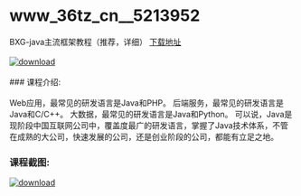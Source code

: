 # www_36tz_cn__5213952
BXG-java主流框架教程（推荐，详细）
[下载地址](http://www.36tz.cn/article/5213952 "下载地址")
<br/></br>[![download](http://36tz.cn/muke_img/2020_06_12345-4-300x183.jpg "下载地址")](http://www.36tz.cn/article/5213952 "下载地址")
<br/></br>### 课程介绍:<br/></br>Web应用，最常见的研发语言是Java和PHP。
后端服务，最常见的研发语言是Java和C/C++。
大数据，最常见的研发语言是Java和Python。
可以说，Java是现阶段中国互联网公司中，覆盖度最广的研发语言，掌握了Java技术体系，不管在成熟的大公司，快速发展的公司，还是创业阶段的公司，都能有立足之地。

### 课程截图:
[![download](http://36tz.cn/muke_img/2020_06_2-92.png "下载地址")](http://www.36tz.cn/article/5213952 "下载地址")

